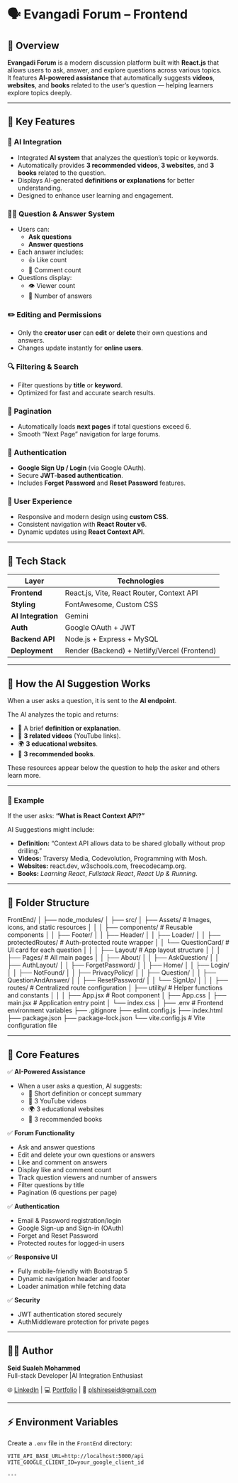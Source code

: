 # 🗣️ Evangadi Forum – Frontend  

## 📖 Overview  
**Evangadi Forum** is a modern discussion platform built with **React.js** that allows users to ask, answer, and explore questions across various topics.  
It features **AI-powered assistance** that automatically suggests **videos**, **websites**, and **books** related to the user’s question — helping learners explore topics deeply.  

---

## 🚀 Key Features  

### 🧠 AI Integration  
- Integrated **AI system** that analyzes the question’s topic or keywords.  
- Automatically provides **3 recommended videos**, **3 websites**, and **3 books** related to the question.  
- Displays AI-generated **definitions or explanations** for better understanding.  
- Designed to enhance user learning and engagement.  

### 🙋‍♂️ Question & Answer System  
- Users can:
  - **Ask questions**
  - **Answer questions**
- Each answer includes:
  - 👍 Like count
  - 💬 Comment count
- Questions display:
  - 👁️ Viewer count
  - 💬 Number of answers  

### ✏️ Editing and Permissions  
- Only the **creator user** can **edit** or **delete** their own questions and answers.  
- Changes update instantly for **online users**.  

### 🔍 Filtering & Search  
- Filter questions by **title** or **keyword**.  
- Optimized for fast and accurate search results.  

### 📄 Pagination  
- Automatically loads **next pages** if total questions exceed 6.  
- Smooth “Next Page” navigation for large forums.  

### 🔐 Authentication  
- **Google Sign Up / Login** (via   Google OAuth).  
- Secure **JWT-based authentication**.  
- Includes **Forget Password** and **Reset Password** features.  

### 💬 User Experience  
- Responsive and modern design using **custom CSS**.  
- Consistent navigation with **React Router v6**.  
- Dynamic updates using **React Context API**.  

---

## 🧩 Tech Stack  

| Layer | Technologies |
|-------|---------------|
| **Frontend** | React.js, Vite, React Router, Context API |
| **Styling** |  FontAwesome, Custom CSS |
| **AI Integration** | Gemini |
| **Auth** |  Google OAuth + JWT |
| **Backend API** | Node.js + Express + MySQL |
| **Deployment** | Render (Backend) + Netlify/Vercel (Frontend) |

---

## 🧠 How the AI Suggestion Works  

When a user asks a question, it is sent to the **AI endpoint**.  

The AI analyzes the topic and returns:  

- 🧾 A brief **definition or explanation**.  
- 🎥 **3 related videos** (YouTube links).  
- 🌍 **3 educational websites**.  
- 📘 **3 recommended books**.  

These resources appear below the question to help the asker and others learn more.  

---

### 🧩 Example  

If the user asks: **“What is React Context API?”**  


AI Suggestions might include:  

- **Definition:** “Context API allows data to be shared globally without prop drilling.”  
- **Videos:** Traversy Media, Codevolution, Programming with Mosh.  
- **Websites:** react.dev, w3schools.com, freecodecamp.org.  
- **Books:** *Learning React*, *Fullstack React*, *React Up & Running*.  

---
## 📂 Folder Structure


FrontEnd/
│
├── node_modules/
│
├── src/
│ ├── Assets/ # Images, icons, and static resources
│ │
│ ├── components/ # Reusable components
│ │ ├── Footer/
│ │ ├── Header/
│ │ ├── Loader/
│ │ ├── protectedRoutes/ # Auth-protected route wrapper
│ │ └── QuestionCard/ # UI card for each question
│ │
│ ├── Layout/ # App layout structure
│ │
│ ├── Pages/ # All main pages
│ │ ├── About/
│ │ ├── AskQuestion/
│ │ ├── AuthLayout/
│ │ ├── ForgetPassword/
│ │ ├── Home/
│ │ ├── Login/
│ │ ├── NotFound/
│ │ ├── PrivacyPolicy/
│ │ ├── Question/
│ │ ├── QuestionAndAnswer/
│ │ ├── ResetPassword/
│ │ └── SignUp/
│ │
│ ├── routes/ # Centralized route configuration
│ ├── utility/ # Helper functions and constants
│ │
│ ├── App.jsx # Root component
│ ├── App.css
│ ├── main.jsx # Application entry point
│ └── index.css
│
├── .env # Frontend environment variables
├── .gitignore
├── eslint.config.js
├── index.html
├── package.json
├── package-lock.json
└── vite.config.js # Vite configuration file






---

## 🚀 Core Features

✅ **AI-Powered Assistance**
- When a user asks a question, AI suggests:
  - 🧾 Short definition or concept summary  
  - 🎥 3 YouTube videos  
  - 🌍 3 educational websites  
  - 📘 3 recommended books  

✅ **Forum Functionality**
- Ask and answer questions  
- Edit and delete your own questions or answers  
- Like and comment on answers  
- Display like and comment count  
- Track question viewers and number of answers  
- Filter questions by title  
- Pagination (6 questions per page)  

✅ **Authentication**
- Email & Password registration/login  
- Google Sign-up and Sign-in (OAuth)  
- Forget and Reset Password  
- Protected routes for logged-in users  

✅ **Responsive UI**
- Fully mobile-friendly with Bootstrap 5  
- Dynamic navigation header and footer  
- Loader animation while fetching data  

✅ **Security**
- JWT authentication stored securely  
- AuthMiddleware protection for private pages  

---
## 🧑‍💻 Author  

**Seid Sualeh Mohammed**  
Full-stack Developer |AI Integration Enthusiast  

🌐 [LinkedIn](https://LinkedIn/in/seid-sualeh) | 💻 [Portfolio](https://seidsualeh.netlify.app) | 📧 plshireseid@gmail.com 

---

## ⚡ Environment Variables

Create a `.env` file in the `FrontEnd` directory:

```env
VITE_API_BASE_URL=http://localhost:5000/api
VITE_GOOGLE_CLIENT_ID=your_google_client_id

---









